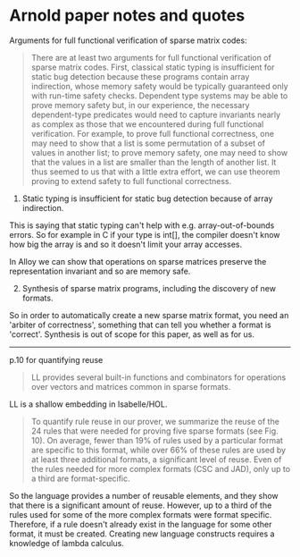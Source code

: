 # Arnold paper notes and quotes
 
Arguments for full functional verification of sparse matrix codes:

> There are at least two arguments for full functional verification of sparse matrix codes. First, classical static typing is insufficient for static bug detection because these programs contain array indirection, whose memory safety would be typically guaranteed only with run-time safety checks. Dependent type systems may be able to prove memory safety but, in our experience, the necessary dependent-type predicates would need to capture invariants nearly as complex as those that we encountered during full functional verification. For example, to prove full functional correctness, one may need to show that a list is some permutation of a subset of values in another list; to prove memory safety, one may need to show that the values in a list are smaller than the length of another list. It thus seemed to us that with a little extra effort, we can use theorem proving to extend safety to full functional correctness.

1. Static typing is insufficient for static bug detection because of array indirection. 

This is saying that static typing can't help with e.g. array-out-of-bounds errors. So for example in C if your type is int[], the compiler doesn't know how big the array is and so it doesn't limit your array accesses.

In Alloy we can show that operations on sparse matrices preserve the representation invariant and so are memory safe.

2. Synthesis of sparse matrix programs, including the discovery of new formats.

So in order to automatically create a new sparse matrix format, you need an 'arbiter of correctness', something that can tell you whether a format is 'correct'. Synthesis is out of scope for this paper, as well as for us.

---

p.10 for quantifying reuse

> LL provides several built-in functions and combinators for operations over vectors and matrices common in sparse formats.

LL is a shallow embedding in Isabelle/HOL. 

> To quantify rule reuse in our prover, we summarize the reuse of the 24 rules that were needed for proving five sparse formats (see Fig. 10). On average, fewer than 19% of rules used by a particular format are specific to this format, while over 66% of these rules are used by at least three additional formats, a significant level of reuse. Even of the rules needed for more complex formats (CSC and JAD), only up to a third are format-specific.

So the language provides a number of reusable elements, and they show that there is a significant amount of reuse. However, up to a third of the rules used for some of the more complex formats were format specific. Therefore, if a rule doesn't already exist in the language for some other format, it must be created. Creating new language constructs requires a knowledge of lambda calculus.